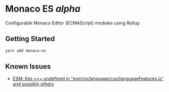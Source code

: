 # Monaco ES _alpha_

Configurable Monaco Editor (ECMAScript) modules using Rollup

## Getting Started

```sh
yarn add monaco-es
```

## Known Issues

- [ESM: this === undefined in "esm/vs/language/css/languageFeatures.js" and possibly others](https://github.com/Microsoft/monaco-editor/issues/945)
